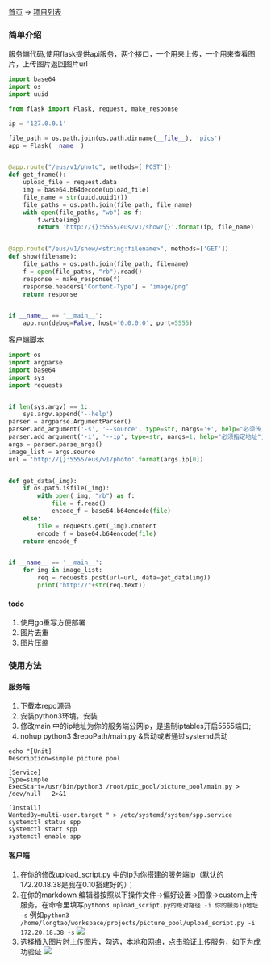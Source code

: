 [首页](http://longtao.fun) ->
[项目列表](http://longtao.fun/product)

### 简单介绍

服务端代码,使用flask提供api服务，两个接口，一个用来上传，一个用来查看图片，上传图片返回图片url

```python
import base64
import os
import uuid

from flask import Flask, request, make_response

ip = '127.0.0.1'

file_path = os.path.join(os.path.dirname(__file__), 'pics')
app = Flask(__name__)


@app.route("/eus/v1/photo", methods=['POST'])
def get_frame():
    upload_file = request.data
    img = base64.b64decode(upload_file)
    file_name = str(uuid.uuid1())
    file_paths = os.path.join(file_path, file_name)
    with open(file_paths, "wb") as f:
        f.write(img)
        return 'http://{}:5555/eus/v1/show/{}'.format(ip, file_name)


@app.route("/eus/v1/show/<string:filename>", methods=['GET'])
def show(filename):
    file_paths = os.path.join(file_path, filename)
    f = open(file_paths, "rb").read()
    response = make_response(f)
    response.headers['Content-Type'] = 'image/png'
    return response


if __name__ == "__main__":
    app.run(debug=False, host='0.0.0.0', port=5555)
```

客户端脚本

```python
import os
import argparse
import base64
import sys
import requests


if len(sys.argv) == 1:
    sys.argv.append('--help')
parser = argparse.ArgumentParser()
parser.add_argument('-s', '--source', type=str, nargs='+', help="必须传入文件", required=True)
parser.add_argument('-i', '--ip', type=str, nargs=1, help="必须指定地址", required=True)
args = parser.parse_args()
image_list = args.source
url = 'http://{}:5555/eus/v1/photo'.format(args.ip[0])


def get_data(_img):
    if os.path.isfile(_img):
        with open(_img, "rb") as f:
            file = f.read()
            encode_f = base64.b64encode(file)
    else:
        file = requests.get(_img).content
        encode_f = base64.b64encode(file)
    return encode_f


if __name__ == '__main__':
    for img in image_list:
        req = requests.post(url=url, data=get_data(img))
        print("http://"+str(req.text))
```

#### todo

1. 使用go重写方便部署
2. 图片去重
3. 图片压缩

### 使用方法

#### 服务端

1.  下载本repo源码
2.  安装python3环境，安装
3.  修改main 中的ip地址为你的服务端公网ip，是遏制iptables开启5555端口;
4.  nohup python3 $repoPath/main.py &启动或者通过systemd启动

```shell
echo "[Unit]
Description=simple picture pool
   
[Service]
Type=simple
ExecStart=/usr/bin/python3 /root/pic_pool/picture_pool/main.py > /dev/null   2>&1
   
[Install]
WantedBy=multi-user.target " > /etc/systemd/system/spp.service
systemctl status spp
systemctl start spp
systemctl enable spp
```



#### 客户端

1.  在你的修改upload_script.py 中的ip为你搭建的服务端ip（默认的172.20.18.38是我在0.10搭建好的）；
2.  在你的markdown 编辑器按照以下操作文件->偏好设置->图像->custom上传服务，在命令里填写`python3 upload_script.py的绝对路径 -i 你的服务ip地址  -s` 例如`python3 /home/longtao/workspace/projects/picture_pool/upload_script.py -i 172.20.18.38 -s`
    ![](https://longtao.fun/picture_pool/img_1.png)
3.  选择插入图片时上传图片，勾选，本地和网络，点击验证上传服务，如下为成功验证
    ![](https://longtao.fun/picture_pool/img_2.png)
